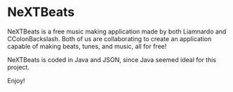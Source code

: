NeXTBeats
=========

NeXTBeats is a free music making application made by both Liamnardo and CColonBackslash.  Both of us are collaborating to create an application capable of making beats, tunes, and music, all for free!  

NeXTBeats is coded in Java and JSON, since Java seemed ideal for this project.  

Enjoy!


